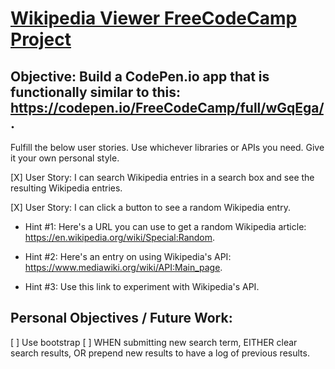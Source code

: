 # [Wikipedia Viewer FreeCodeCamp Project](https://www.freecodecamp.org/challenges/build-a-wikipedia-viewer)

## Objective: Build a CodePen.io app that is functionally similar to this: https://codepen.io/FreeCodeCamp/full/wGqEga/.

Fulfill the below user stories. Use whichever libraries or APIs you need. Give it your own personal style.

[X] User Story: I can search Wikipedia entries in a search box and see the resulting Wikipedia entries.

[X] User Story: I can click a button to see a random Wikipedia entry.

  * Hint #1: Here's a URL you can use to get a random Wikipedia article: https://en.wikipedia.org/wiki/Special:Random.

  * Hint #2: Here's an entry on using Wikipedia's API: https://www.mediawiki.org/wiki/API:Main_page.

  * Hint #3: Use this link to experiment with Wikipedia's API.


## Personal Objectives / Future Work:
[ ] Use bootstrap
[ ] WHEN submitting new search term,
      EITHER clear search results, OR prepend new results to have a log of previous results.